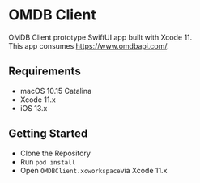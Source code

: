 # OMDB Client

OMDB Client prototype SwiftUI app built with Xcode 11.
<br/>
This app consumes https://www.omdbapi.com/.

## Requirements
- macOS 10.15 Catalina
- Xcode 11.x
- iOS 13.x

## Getting Started
- Clone the Repository
- Run `pod install`
- Open `OMDBClient.xcworkspace`via Xcode 11.x
